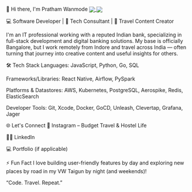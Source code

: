 👋 Hi there, I'm Pratham Wanmode
<a href="https://github.com/pratham3012">
<img align="center" src="https://www.google.com/search?q=https://github-readme-stats.vercel.app/api%3Fusername%3Dpratham3012%26show_icons%3Dtrue%26theme%3Ddracula%26include_all_commits%3Dtrue%26count_private%3Dtrue"/>
</a>
<a href="https://github.com/pratham3012">
<img align="center" src="https://www.google.com/search?q=https://github-readme-stats.vercel.app/api/top-langs/%3Fusername%3Dpratham3012%26layout%3Dcompact%26theme%3Ddracula"/>
</a>

💻 Software Developer | 🚀 Tech Consultant | 🧭 Travel Content Creator

I'm an IT professional working with a reputed Indian bank, specializing in full-stack development and digital banking solutions. My base is officially Bangalore, but I work remotely from Indore and travel across India — often turning that journey into creative content and useful insights for others.

🛠️ Tech Stack
Languages: JavaScript, Python, Go, SQL

Frameworks/Libraries: React Native, Airflow, PySpark

Platforms & Datastores: AWS, Kubernetes, PostgreSQL, Aerospike, Redis, ElasticSearch

Developer Tools: Git, Xcode, Docker, GoCD, Unleash, Clevertap, Grafana, Jager

🌐 Let's Connect
📸 Instagram – Budget Travel & Hostel Life

🧑‍💼 LinkedIn

💻 Portfolio (if applicable)

⚡ Fun Fact
I love building user-friendly features by day and exploring new places by road in my VW Taigun by night (and weekends)!

“Code. Travel. Repeat.”
